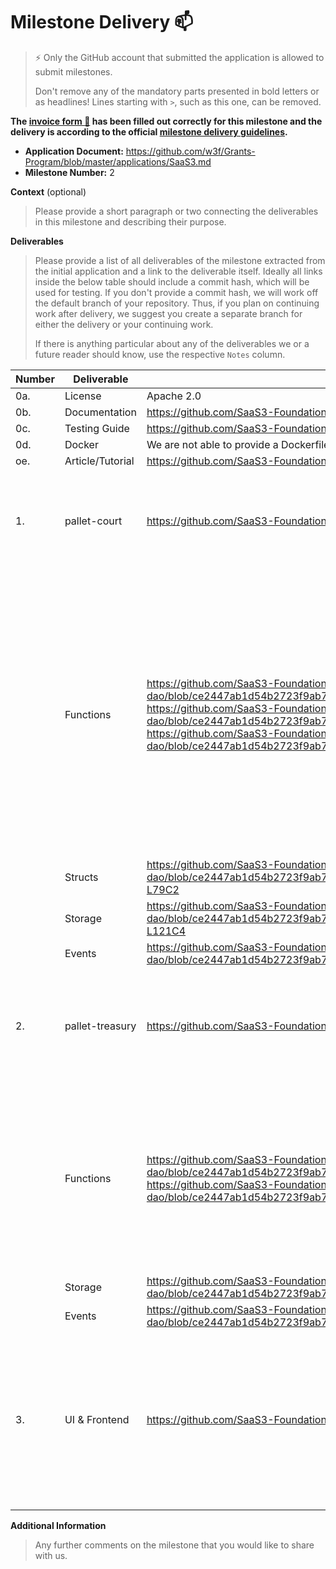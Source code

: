 # Milestone Delivery :mailbox:

> ⚡ Only the GitHub account that submitted the application is allowed to submit milestones. 
> 
> Don't remove any of the mandatory parts presented in bold letters or as headlines! Lines starting with `>`, such as this one, can be removed.

**The [invoice form :pencil:](https://docs.google.com/forms/d/e/1FAIpQLSfmNYaoCgrxyhzgoKQ0ynQvnNRoTmgApz9NrMp-hd8mhIiO0A/viewform) has been filled out correctly for this milestone and the delivery is according to the official [milestone delivery guidelines](https://github.com/w3f/Grants-Program/blob/master/docs/Support%20Docs/milestone-deliverables-guidelines.md).**  

* **Application Document:** https://github.com/w3f/Grants-Program/blob/master/applications/SaaS3.md 
* **Milestone Number:** 2

**Context** (optional)
> Please provide a short paragraph or two connecting the deliverables in this milestone and describing their purpose.

**Deliverables**
> Please provide a list of all deliverables of the milestone extracted from the initial application and a link to the deliverable itself. Ideally all links inside the below table should include a commit hash, which will be used for testing. If you don't provide a commit hash, we will work off the default branch of your repository. Thus, if you plan on continuing work after delivery, we suggest you create a separate branch for either the delivery or your continuing work. 
> 
> If there is anything particular about any of the deliverables we or a future reader should know, use the respective `Notes` column.

| Number | Deliverable | Link | Notes |
| ------------- | ------------- | ------------- |------------- |
| 0a. | License | Apache 2.0
| 0b. | Documentation |https://github.com/SaaS3-Foundation/saas3-dao| | 
| 0c.  | Testing Guide |https://github.com/SaaS3-Foundation/saas3-dao| | 
| 0d. | Docker |  We are not able to provide a Dockerfile | |
| oe. | Article/Tutorial | https://github.com/SaaS3-Foundation/saas3-dao/blob/main/Tutorial.md | |
| 1. | pallet-court | https://github.com/SaaS3-Foundation/saas3-dao/tree/main/pallets/court |A pallet of court DAO, dAPI user raise sue to determine the punishment of malfunction miners / services and return sue claimed tokens to dAPI user. |
|  | Functions | https://github.com/SaaS3-Foundation/saas3-dao/blob/ce2447ab1d54b2723f9ab72d8aabe5d65fff34d5/pallets/court/src/lib.rs#L233 </br> https://github.com/SaaS3-Foundation/saas3-dao/blob/ce2447ab1d54b2723f9ab72d8aabe5d65fff34d5/pallets/court/src/lib.rs#L262 </br> https://github.com/SaaS3-Foundation/saas3-dao/blob/ce2447ab1d54b2723f9ab72d8aabe5d65fff34d5/pallets/court/src/lib.rs#L286|`pub fn submit_sue(origin, value, defendent, statement)` dAPI User submit sue claims for malfunction. <br> `pub fn vote_sue(origin, lawsuit_id, approve)` Jury evaluates and votes the sue submission to determine punishment.<br> `pub fn process_sue(origin, lawsuit_id)` Process the accepted sue claims of dAPI user to slash malfunction miner / dAPI. The tokens will be paid to dAPI user and treasury with a ratio. |
|  | Structs | https://github.com/SaaS3-Foundation/saas3-dao/blob/ce2447ab1d54b2723f9ab72d8aabe5d65fff34d5/pallets/court/src/lib.rs#LL68C1-L79C2 | |
|  | Storage | https://github.com/SaaS3-Foundation/saas3-dao/blob/ce2447ab1d54b2723f9ab72d8aabe5d65fff34d5/pallets/court/src/lib.rs#LL115C2-L121C4 | |
| | Events |https://github.com/SaaS3-Foundation/saas3-dao/blob/ce2447ab1d54b2723f9ab72d8aabe5d65fff34d5/pallets/court/src/lib.rs#L160 |
| 2. | pallet-treasury | https://github.com/SaaS3-Foundation/saas3-dao/blob/main/pallets/treasury/src/lib.rs|A pallet of SaaS3 DAO treasury. It sends or receives token based on different situations. It is built on top of [FRAME Treasury Pallet](https://github.com/paritytech/substrate/tree/master/frame/treasury), with some additional functionalities. |
|  | Functions | https://github.com/SaaS3-Foundation/saas3-dao/blob/ce2447ab1d54b2723f9ab72d8aabe5d65fff34d5/pallets/treasury/src/lib.rs#L221 </br> https://github.com/SaaS3-Foundation/saas3-dao/blob/ce2447ab1d54b2723f9ab72d8aabe5d65fff34d5/pallets/treasury/src/lib.rs#L254|`pub fn receive(origin, amount, category_type)` Receive tokens with categorized reason, such as commission fees and miner node malfunctions. <br>`pub fn claim_rewards(origin, amount)` Court Jury members claim their rewards for their contribution in Court DAO. |
| | Storage | https://github.com/SaaS3-Foundation/saas3-dao/blob/ce2447ab1d54b2723f9ab72d8aabe5d65fff34d5/pallets/treasury/src/lib.rs#L117 |
| | Events | https://github.com/SaaS3-Foundation/saas3-dao/blob/ce2447ab1d54b2723f9ab72d8aabe5d65fff34d5/pallets/treasury/src/lib.rs#L169| |
| 3. | UI & Frontend | https://github.com/SaaS3-Foundation/SaaS3-DAO-Pallets|This part is implemented by [substrate front-end template](https://github.com/substrate-developer-hub/substrate-front-end-template). The frontend web interface contains DAO procedures related functions which including user sue judgement. A special document website is developed to guide entities to participate in DAO events. |

**Additional Information**
> Any further comments on the milestone that you would like to share with us.
